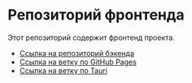 # Репозиторий фронтенда

Этот репозиторий содержит фронтенд проекта.

- [Ссылка на репозиторий бэкенда](https://github.com/FireSpirit171/MeatFishBackend)
- [Ссылка на ветку по GitHub Pages](https://github.com/FireSpirit171/MeatFish/tree/gh-pages)
- [Ссылка на ветку по Tauri](https://github.com/FireSpirit171/MeatFish/tree/Tauri)